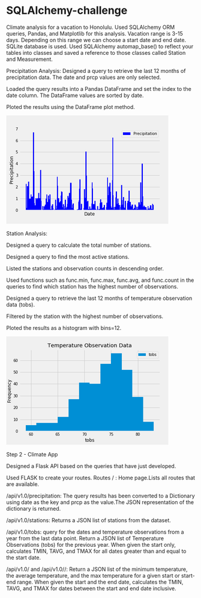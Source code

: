 # SQLAlchemy-challenge
Climate analysis for a vacation to Honolulu.
Used SQLAlchemy ORM queries, Pandas, and Matplotlib for this analysis. Vacation range is 3-15 days. Depending on this range we can choose a start date and end date. SQLite database is used.
Used SQLAlchemy automap_base() to reflect your tables into classes and saved a reference to those classes called Station and Measurement.

Precipitation Analysis:
Designed a query to retrieve the last 12 months of precipitation data. The date and prcp values are only selected.

Loaded the query results into a Pandas DataFrame and set the index to the date column.
The DataFrame values are sorted by date.

Ploted the results using the DataFrame plot method.

![Precipitation](Instructions/Images/precipitation.png)

Station Analysis:

Designed a query to calculate the total number of stations.

Designed a query to find the most active stations.

Listed the stations and observation counts in descending order.

Used functions such as func.min, func.max, func.avg, and func.count in the queries to find which station has the highest number of observations.

Designed a query to retrieve the last 12 months of temperature observation data (tobs).

Filtered by the station with the highest number of observations.

Ploted the results as a histogram with bins=12.

![Histogram](Instructions/Images/Station%20Histogram.png)

Step 2 - Climate App

Designed a Flask API based on the queries that have just developed.

Used FLASK to create your routes.
Routes
/ : Home page.Lists all routes that are available.

/api/v1.0/precipitation: The query results has been converted to a Dictionary using date as the key and prcp as the value.The JSON representation of the dictionary is returned.

/api/v1.0/stations: Returns a JSON list of stations from the dataset.

/api/v1.0/tobs: query for the dates and temperature observations from a year from the last data point.
Return a JSON list of Temperature Observations (tobs) for the previous year.
When given the start only, calculates TMIN, TAVG, and TMAX for all dates greater than and equal to the start date.

/api/v1.0/<start> and /api/v1.0/<start>/<end>: Return a JSON list of the minimum temperature, the average temperature, and the max temperature for a given start or start-end range.
When given the start and the end date, calculates the TMIN, TAVG, and TMAX for dates between the start and end date inclusive.
